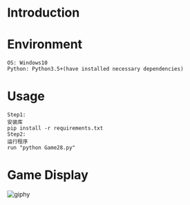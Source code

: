 # Introduction


# Environment
```
OS: Windows10
Python: Python3.5+(have installed necessary dependencies)
```

# Usage
```
Step1:
安装库
pip install -r requirements.txt
Step2:
运行程序
run "python Game28.py"
```

# Game Display
![giphy](demonstration/running.gif)